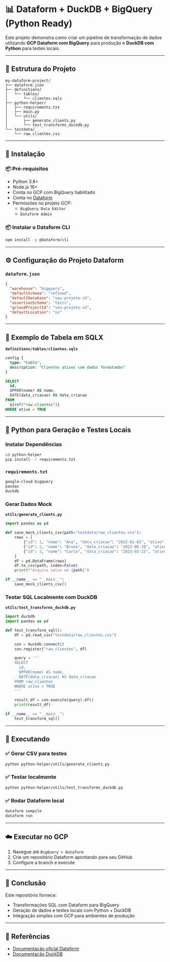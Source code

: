 
# 📊 Dataform + DuckDB + BigQuery (Python Ready)

Este projeto demonstra como criar um pipeline de transformação de dados utilizando **GCP Dataform com BigQuery** para produção e **DuckDB com Python** para testes locais.

---

## 🧱 Estrutura do Projeto

```plaintext
my-dataform-project/
├── dataform.json
├── definitions/
│   └── tables/
│       └── clientes.sqlx
├── python-helper/
│   ├── requirements.txt
│   ├── main.py
│   └── utils/
│       ├── generate_clients.py
│       └── test_transforms_duckdb.py
└── testdata/
    └── raw_clientes.csv
```

---

## 🚀 Instalação

### 📦 Pré-requisitos

- Python 3.8+
- Node.js 16+
- Conta no GCP com BigQuery habilitado
- Conta no [Dataform](https://console.cloud.google.com/dataform)
- Permissões no projeto GCP:
  - `BigQuery Data Editor`
  - `Dataform Admin`

### 📦 Instalar o Dataform CLI

```bash
npm install -g @dataform/cli
```

---

## ⚙️ Configuração do Projeto Dataform

### `dataform.json`

```json
{
  "warehouse": "bigquery",
  "defaultSchema": "refined",
  "defaultDatabase": "seu-projeto-id",
  "assertionSchema": "tests",
  "gcloudProjectId": "seu-projeto-id",
  "defaultLocation": "us"
}
```

---

## 📄 Exemplo de Tabela em SQLX

**`definitions/tables/clientes.sqlx`**

```sql
config {
  type: "table",
  description: "Clientes ativos com dados formatados"
}

SELECT
  id,
  UPPER(nome) AS nome,
  DATE(data_criacao) AS data_criacao
FROM
  ${ref("raw.clientes")}
WHERE ativo = TRUE
```

---

## 🐍 Python para Geração e Testes Locais

### Instalar Dependências

```bash
cd python-helper
pip install -r requirements.txt
```

### `requirements.txt`

```txt
google-cloud-bigquery
pandas
duckdb
```

### Gerar Dados Mock

**`utils/generate_clients.py`**

```python
import pandas as pd

def save_mock_clients_csv(path="testdata/raw_clientes.csv"):
    rows = [
        {"id": 1, "nome": "Ana", "data_criacao": "2022-01-01", "ativo": True},
        {"id": 2, "nome": "Bruno", "data_criacao": "2022-06-10", "ativo": False},
        {"id": 3, "nome": "Carla", "data_criacao": "2023-03-15", "ativo": True},
    ]
    df = pd.DataFrame(rows)
    df.to_csv(path, index=False)
    print(f"Arquivo salvo em {path}")

if __name__ == "__main__":
    save_mock_clients_csv()
```

### Testar SQL Localmente com DuckDB

**`utils/test_transforms_duckdb.py`**

```python
import duckdb
import pandas as pd

def test_transform_sql():
    df = pd.read_csv("testdata/raw_clientes.csv")

    con = duckdb.connect()
    con.register("raw_clientes", df)

    query = '''
    SELECT
      id,
      UPPER(nome) AS nome,
      DATE(data_criacao) AS data_criacao
    FROM raw_clientes
    WHERE ativo = TRUE
    '''

    result_df = con.execute(query).df()
    print(result_df)

if __name__ == "__main__":
    test_transform_sql()
```

---

## 🧪 Executando

### ✅ Gerar CSV para testes

```bash
python python-helper/utils/generate_clients.py
```

### ✅ Testar localmente

```bash
python python-helper/utils/test_transforms_duckdb.py
```

### ✅ Rodar Dataform local

```bash
dataform compile
dataform run
```

---

## ☁️ Executar no GCP

1. Navegue até `BigQuery > Dataform`
2. Crie um repositório Dataform apontando para seu GitHub
3. Configure a branch e execute

---

## 📌 Conclusão

Este repositório fornece:
- Transformações SQL com Dataform para BigQuery
- Geração de dados e testes locais com Python + DuckDB
- Integração simples com GCP para ambientes de produção

---

## 🧠 Referências

- [Documentação oficial Dataform](https://cloud.google.com/dataform/docs)
- [Documentação DuckDB](https://duckdb.org/docs/)
